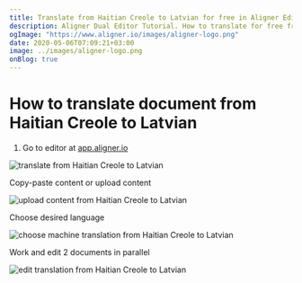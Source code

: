 ```yaml
---
title: Translate from Haitian Creole to Latvian for free in Aligner Editor
description: Aligner Dual Editor Tutorial. How to translate for free from Haitian Creole to Latvian. Aligner is multilingual document management platform. 
ogImage: "https://www.aligner.io/images/aligner-logo.png"
date: 2020-05-06T07:09:21+03:00
image: ../images/aligner-logo.png
onBlog: true
---
```


# How to translate document from Haitian Creole to Latvian

1. Go to editor at [app.aligner.io](https://app.aligner.io "Aligner App web page")

![translate from Haitian Creole to Latvian](../aligner-blank-editor.png "translate from Haitian Creole to Latvian")

Copy-paste content or upload content

![upload content from Haitian Creole to Latvian](../aligner-uploaded-document.png "upload content from Haitian Creole to Latvian")

Choose desired language

![choose machine translation from Haitian Creole to Latvian](../aligner-language-dropdown.png "choose machine translation from Haitian Creole to Latvian")

Work and edit 2 documents in parallel

![edit translation from Haitian Creole to Latvian](../aligner-double-sitded-editor.png "edit translation from Haitian Creole to Latvian")

